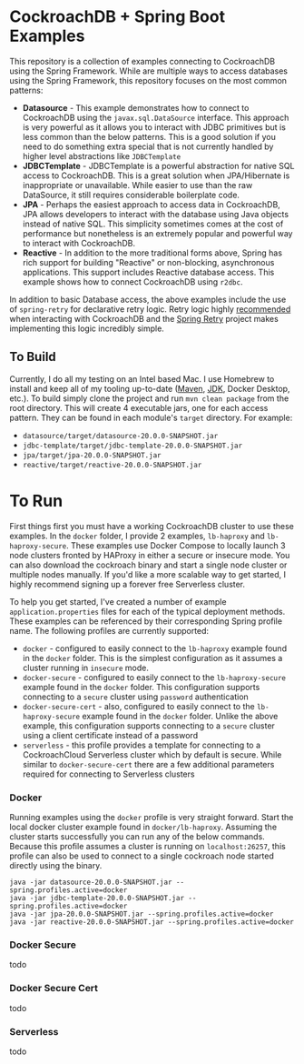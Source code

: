 # CockroachDB + Spring Boot Examples

This repository is a collection of examples connecting to CockroachDB using the Spring Framework.  While are multiple ways to access databases using the Spring Framework, this repository focuses on the most common patterns:

* **Datasource** - This example demonstrates how to connect to CockroachDB using the `javax.sql.DataSource` interface.  This approach is very powerful as it allows you to interact with JDBC primitives but is less common than the below patterns.  This is a good solution if you need to do something extra special that is not currently handled by higher level abstractions like `JDBCTemplate` 
* **JDBCTemplate** - JDBCTemplate is a powerful abstraction for native SQL access to CockroachDB.  This is a great solution when JPA/Hibernate is inappropriate or unavailable.  While easier to use than the raw DataSource, it still requires considerable boilerplate code.
* **JPA** - Perhaps the easiest approach to access data in CockroachDB, JPA allows developers to interact with the database using Java objects instead of native SQL.  This simplicity sometimes comes at the cost of performance but nonetheless is an extremely popular and powerful way to interact with CockroachDB.
* **Reactive** - In addition to the more traditional forms above, Spring has rich support for building "Reactive" or non-blocking, asynchronous applications.  This support includes Reactive database access.  This example shows how to connect CockroachDB using `r2dbc`.

In addition to basic Database access, the above examples include the use of `spring-retry` for declarative retry logic.  Retry logic highly [recommended](https://www.cockroachlabs.com/docs/v21.1/transactions.html#client-side-intervention) when interacting with CockroachDB and the [Spring Retry](https://github.com/spring-projects/spring-retry) project makes implementing this logic incredibly simple.

## To Build
Currently, I do all my testing on an Intel based Mac.  I use Homebrew to install and keep all of my tooling up-to-date ([Maven](https://formulae.brew.sh/formula/maven#default), [JDK](https://formulae.brew.sh/cask/temurin), Docker Desktop, etc.).  To build simply clone the project and run `mvn clean package` from the root directory.  This will create 4 executable jars, one for each access pattern.  They can be found in each module's `target` directory.  For example:
* `datasource/target/datasource-20.0.0-SNAPSHOT.jar`
* `jdbc-template/target/jdbc-template-20.0.0-SNAPSHOT.jar`
* `jpa/target/jpa-20.0.0-SNAPSHOT.jar`
* `reactive/target/reactive-20.0.0-SNAPSHOT.jar`

# To Run
First things first you must have a working CockroachDB cluster to use these examples.  In the `docker` folder, I provide 2 examples, `lb-haproxy` and `lb-haproxy-secure`.  These examples use Docker Compose to locally launch 3 node clusters fronted by HAProxy in either a secure or insecure mode.  You can also download the cockroach binary and start a single node cluster or multiple nodes manually.  If you'd like a more scalable way to get started, I highly recommend signing up a forever free Serverless cluster.  

To help you get started, I've created a number of example `application.properties` files for each of the typical deployment methods.  These examples can be referenced by their corresponding Spring profile name.  The following profiles are currently supported:
* `docker` - configured to easily connect to the `lb-haproxy` example found in the `docker` folder.  This is the simplest configuration as it assumes a cluster running in `insecure` mode.
* `docker-secure` - configured to easily connect to the `lb-haproxy-secure` example found in the `docker` folder.  This configuration supports connecting to a `secure` cluster using `password` authentication
* `docker-secure-cert` - also, configured to easily connect to the `lb-haproxy-secure` example found in the `docker` folder.  Unlike the above example, this configuration supports connecting to a `secure` cluster using a client certificate instead of a password
* `serverless` - this profile provides a template for connecting to a CockroachCloud Serverless cluster which by default is secure.  While similar to `docker-secure-cert` there are a few additional parameters required for connecting to Serverless clusters

### Docker
Running examples using the `docker` profile is very straight forward.  Start the local docker cluster example found in `docker/lb-haproxy`.  Assuming the cluster starts successfully you can run any of the below commands.  Because this profile assumes a cluster is running on `localhost:26257`, this profile can also be used to connect to a single cockroach node started directly using the binary.

```
java -jar datasource-20.0.0-SNAPSHOT.jar --spring.profiles.active=docker
java -jar jdbc-template-20.0.0-SNAPSHOT.jar --spring.profiles.active=docker
java -jar jpa-20.0.0-SNAPSHOT.jar --spring.profiles.active=docker
java -jar reactive-20.0.0-SNAPSHOT.jar --spring.profiles.active=docker
```

### Docker Secure
todo

### Docker Secure Cert
todo

### Serverless
todo


